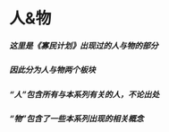 # 人&物

##### 这里是《寡民计划》出现过的人与物的部分
##### 因此分为人与物两个板块
##### “人”包含所有与本系列有关的人，不论出处
##### “物”包含了一些本系列出现的相关概念